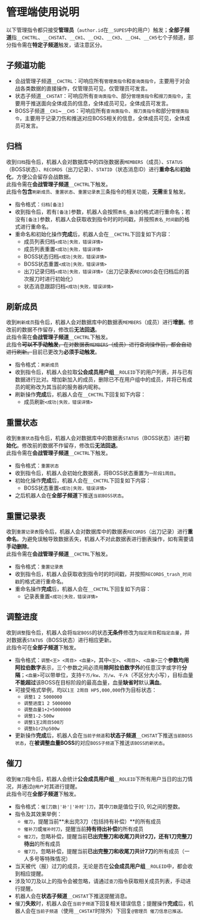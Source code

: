 # 管理端使用说明
以下管理指令都只接受**管理员**（`author.id`在`__SUPES`中的用户）触发；**全部子频道**指`__CHCTRL`、`__CHSTAT`、`__CH1`、`__CH2`、`__CH3`、`__CH4`、`__CH5`七个子频道，部分指令需在**特定子频道**触发，请注意区分。

## 子频道功能
- 会战管理子频道`__CHCTRL`：可响应所有`管理类指令`和`查询类指令`，主要用于对会战各类数据的直接操作，仅管理员可见，仅管理员可发言。
- 状态子频道`__CHSTAT`：可响应所有`查询类指令`、部分`管理类指令`和`报刀类指令`，主要用于推送面向全体成员的信息，全体成员可见，全体成员可发言。
- BOSS子频道`__CH1`\~`__CH5`：可响应所有`查询类指令`、`报刀类指令`和部分`管理类指令`，主要用于记录刀伤和推送对应BOSS相关的信息，全体成员可见，全体成员可发言。

## 归档
收到`归档`指令后，机器人会对数据库中的四张数据表`MEMBERS`（成员）、`STATUS`（BOSS状态）、`RECORDS`（出刀记录）、`STATID`（状态消息ID）进行**重命名**和**初始化**，方便公会留存会战数据。<br>
此指令需在**会战管理子频道**`__CHCTRL`下触发。<br>
此指令**包含**`刷新成员`、`重置状态`、`重置记录表`三条指令的相关功能，**无需**重复触发。
- 指令格式：`归档[备注]`
- 收到指令后，若有`[备注]`参数，机器人会按照`表名_备注`的格式进行重命名；若没有`[备注]`参数，机器人会获取收到指令时的时间戳，并按照`表名_时间戳`的格式进行重命名。
- 重命名和初始化操作**完成**后，机器人会在`__CHCTRL`下回复如下内容：
	- 成员列表归档`<成功|失败，错误详情>`
	- 成员列表重置`<成功|失败，错误详情>`
	- BOSS状态归档`<成功|失败，错误详情>`
	- BOSS状态重置`<成功|失败，错误详情>`
	- 出刀记录归档`<成功|失败，错误详情>`（出刀记录表`RECORDS`会在归档后的首次报刀时进行初始化）
	- 状态消息跟踪归档`<成功|失败，错误详情>`

## 刷新成员
收到`刷新成员`指令后，机器人会对数据库中的数据表`MEMBERS`（成员）进行**增删**。修改前的数据不作留存，修改后**无法回退**。<br>
此指令需在**会战管理子频道**`__CHCTRL`下触发。<br>
此指令<del>**可以不手动触发**，在对数据表`MEMBERS`（成员）进行查询操作前，都会自动进行刷新。</del>目前已更改为**必须手动触发**。
- 指令格式：`刷新成员`
- 收到指令后，机器人会拉取**公会成员用户组**`__ROLEID`下的用户列表，并与已有数据进行比对。增加新加入的成员，删除已不在用户组中的成员，并将已有成员的昵称改为其当前的服务器内昵称。
- 刷新操作**完成**后，机器人会在`__CHCTRL`下回复如下内容：
	- 成员刷新`<成功|失败，错误详情>`

## 重置状态
收到`重置状态`指令后，机器人会对数据库中的数据表`STATUS`（BOSS状态）进行**初始化**。修改前的数据不作留存，修改后**无法回退**。<br>
此指令需在**会战管理子频道**`__CHCTRL`下触发。
- 指令格式：`重置状态`
- 收到指令后，机器人会初始化数据表，将BOSS状态重置为`一阶段1周目`。
- 初始化操作**完成**后，机器人会在`__CHCTRL`下回复如下内容：
	- BOSS状态重置`<成功|失败，错误详情>`
- 之后机器人会在**全部子频道**下推送`当前BOSS状态`。

## 重置记录表
收到`重置记录表`指令后，机器人会对数据库中的数据表`RECORDS`（出刀记录）进行**重命名**。为避免误触导致数据丢失，机器人不对此数据表进行删表操作，如有需要请**手动删除**。<br>
此指令需在**会战管理子频道**`__CHCTRL`下触发。
- 指令格式：`重置记录表`
- 收到指令后，机器人会获取收到指令时的时间戳，并按照`RECORDS_trash_时间戳`的格式进行重命名。
- 重命名操作**完成**后，机器人会在`__CHCTRL`下回复如下内容：
	- 记录表重置`<成功|失败，错误详情>`

## 调整进度
收到`调整`指令后，机器人会将`指定BOSS`的状态**无条件**修改为`指定周目`和`指定血量`，并对数据表`STATUS`（BOSS状态）进行相应更新。<br>
此指令可在**全部子频道**下触发。
- 指令格式：`调整<王> <周目> <血量>`，其中`<王>`、`<周目>`、`<血量>`三个**参数均用阿拉伯数字**表示，三个参数之间必须用**除阿拉伯数字外**的任意汉字或字符**分隔**；`<血量>`可以带单位，支持`千万/kw`、`万/w`、`千/k`（不区分大小写），目标血量**不能超过**该BOSS在目标阶段的最高血量，血量**缺省时**默认**满血**。
- 可接受格式举例，均以`1王 2周目 HP5,000,000`作为目标状态：
	- `调整1 2 5000000`
	- `调整进度1 2 5000000`
	- `调整血量1+2+5000000`
	- `调整1-2-500w`
	- `调整1王2周目500万`
	- `调整b1r2hp500w`
- 更新操作**完成**后，机器人会在`当前子频道`和**状态子频道**`__CHSTAT`下推送`当前BOSS状态`，在**被调整血量BOSS**的对应`BOSS子频道`下推送`该BOSS的新状态`。

## 催刀
收到`催刀`指令后，机器人会统计**公会成员用户组**`__ROLEID`下所有用户当日的出刀情况，并通过`@用户`对其进行提醒。<br>
此指令可在**全部子频道**下触发。
- 指令格式：`催[刀数|'补'|'补时']刀`，其中`刀数`是值位于[0, 9]之间的整数。
- 指令及其效果举例：
	- `催刀`，提醒当前**未出完3刀（包括持有补偿）**的所有成员
	- `催补刀`或`催补时刀`，提醒当前**持有待出补偿**的所有成员
	- `催2刀`，忽略补偿，提醒当前**已出完整刀和收尾刀共计2刀，还有1刀完整刀待出**的所有成员
	- `催7刀`，忽略补偿，提醒当前**已出完整刀和收尾刀共计7刀**的所有成员（一人多号等特殊情况）
- 当天被代（报）过刀的成员，无论是否在**公会成员用户组**`__ROLEID`中，都会收到相应提醒。
- 涉及10刀及以上的指令会被忽略，请通过`查刀`指令获取相关成员列表，手动进行提醒。
- 机器人会在**状态子频道**`__CHSTAT`下推送提醒消息。
- 催刀**失败**时，机器人会在`当前子频道`下回复相关错误信息；提醒操作**完成**后，机器人会在`当前子频道`（使用`__CHSTAT`时除外）下回复`@管理员 催刀信息已推送。`
